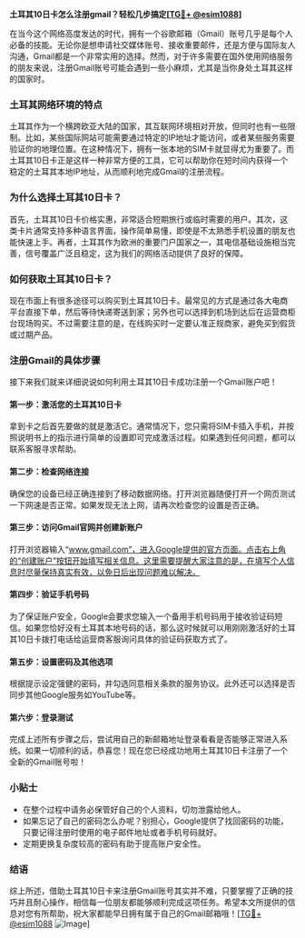 **土耳其10日卡怎么注册gmail？轻松几步搞定[[TG💪+ @esim1088](https://t.me/s/esim1088)]**

在当今这个网络高度发达的时代，拥有一个谷歌邮箱（Gmail）账号几乎是每个人必备的技能。无论你是想申请社交媒体账号、接收重要邮件，还是方便与国际友人沟通，Gmail都是一个非常实用的选择。然而，对于许多需要在国外使用网络服务的朋友来说，注册Gmail账号可能会遇到一些小麻烦，尤其是当你身处土耳其这样的国家时。

### 土耳其网络环境的特点

土耳其作为一个横跨欧亚大陆的国家，其互联网环境相对开放，但同时也有一些限制。比如，某些国际网站可能需要通过特定的IP地址才能访问，或者某些服务需要验证你的地理位置。在这种情况下，拥有一张本地的SIM卡就显得尤为重要了。而土耳其10日卡正是这样一种非常方便的工具，它可以帮助你在短时间内获得一个稳定的土耳其本地IP地址，从而顺利地完成Gmail的注册流程。

### 为什么选择土耳其10日卡？

首先，土耳其10日卡价格实惠，非常适合短期旅行或临时需要的用户。其次，这类卡片通常支持多种语言界面，操作简单易懂，即使是不太熟悉手机设置的朋友也能快速上手。再者，土耳其作为欧洲的重要门户国家之一，其电信基础设施相当完善，信号覆盖广泛且稳定，这为我们的网络活动提供了良好的保障。

### 如何获取土耳其10日卡？

现在市面上有很多途径可以购买到土耳其10日卡。最常见的方式是通过各大电商平台直接下单，然后等待快递寄送到家；另外也可以选择到机场到达后在运营商柜台现场购买。不过需要注意的是，在线购买时一定要认准正规商家，避免买到假货或过期产品。

### 注册Gmail的具体步骤

接下来我们就来详细说说如何利用土耳其10日卡成功注册一个Gmail账户吧！

#### 第一步：激活您的土耳其10日卡

拿到卡之后首先要做的就是激活它。通常情况下，您只需将SIM卡插入手机，并按照说明书上的指示进行简单的设置即可完成激活过程。如果遇到任何问题，都可以联系客服寻求帮助。

#### 第二步：检查网络连接

确保您的设备已经正确连接到了移动数据网络。打开浏览器随便打开一个网页测试一下网速是否正常。如果发现无法上网，请再次检查您的设置是否正确。

#### 第三步：访问Gmail官网并创建新账户

打开浏览器输入“www.gmail.com”，进入Google提供的官方页面。点击右上角的“创建账户”按钮开始填写相关信息。这里需要提醒大家注意的是，在填写个人信息时尽量保持真实有效，以免日后出现问题难以解决。

#### 第四步：验证手机号码

为了保证账户安全，Google会要求您输入一个备用手机号码用于接收验证码短信。如果您恰好没有土耳其本地号码的话，那么这时候就可以用刚刚激活好的土耳其10日卡拨打电话给运营商客服询问具体的验证码获取方式了。

#### 第五步：设置密码及其他选项

根据提示设定强健的密码，并勾选同意相关条款的服务协议。此外还可以选择是否同步其他Google服务如YouTube等。

#### 第六步：登录测试

完成上述所有步骤之后，尝试用自己的新邮箱地址登录看看是否能够正常进入系统。如果一切顺利的话，恭喜您！现在您已经成功地用土耳其10日卡注册了一个全新的Gmail账号啦！

### 小贴士

- 在整个过程中请务必保管好自己的个人资料，切勿泄露给他人。
- 如果忘记了自己的密码怎么办呢？别担心，Google提供了找回密码的功能，只要记得注册时使用的电子邮件地址或者手机号码就好。
- 定期更换复杂度较高的密码有助于提高账户安全性。

### 结语

综上所述，借助土耳其10日卡来注册Gmail账号其实并不难，只要掌握了正确的技巧并且耐心操作，相信每一位朋友都能够顺利完成这项任务。希望本文所提供的信息对您有所帮助，祝大家都能早日拥有属于自己的Gmail邮箱哦！[[TG💪+ @esim1088](https://t.me/s/esim1088) ![Image](https://i.postimg.cc/4NQfJmqS/Snipaste-2025-05-13-00-14-12.png)]